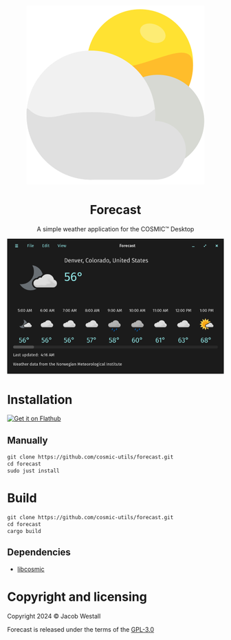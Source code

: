<div align="center">
  <img src="res/icons/hicolor/scalable/apps/com.jwestall.Forecast.svg">
  <h1>Forecast</h1>
  <p>A simple weather application for the COSMIC™ Desktop</p>
  <img src="screenshots/window.png"></img>
</div>

# Installation

[![Get it on Flathub](https://flathub.org/api/badge?svg&locale=en)](https://flathub.org/apps/com.jwestall.Forecast)

## Manually

```
git clone https://github.com/cosmic-utils/forecast.git
cd forecast
sudo just install
```

# Build
```
git clone https://github.com/cosmic-utils/forecast.git
cd forecast
cargo build
```

## Dependencies
- [libcosmic](https://github.com/pop-os/libcosmic?tab=readme-ov-file#building)

# Copyright and licensing

Copyright 2024 © Jacob Westall

Forecast is released under the terms of the [GPL-3.0](https://github.com/cosmic-utils/forecast/blob/main/LICENSE)
